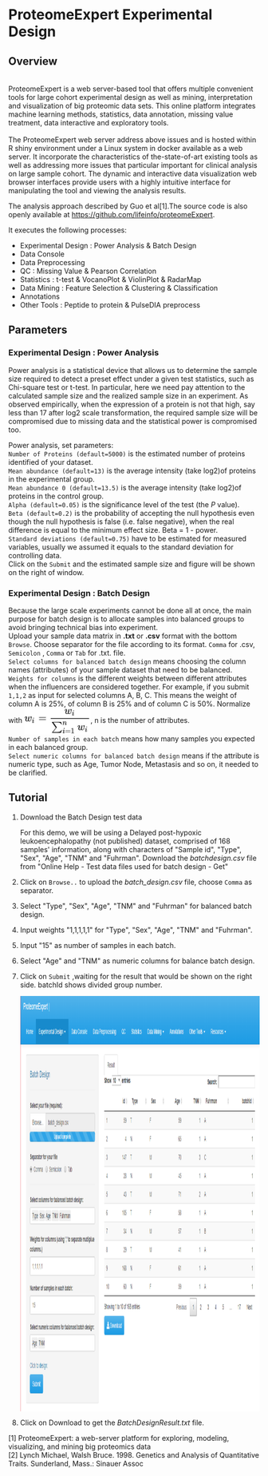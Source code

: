 # ProteomeExpert Experimental Design

## Overview

<br />ProteomeExpert is a web server-based tool that offers multiple convenient tools for large cohort
experimental design as well as mining, interpretation and visualization of big
proteomic data sets. This online platform integrates machine learning methods, statistics,
data annotation, missing value treatment, data interactive and exploratory
tools. <br />
<br />The ProteomeExpert web server address above issues
and is hosted within R shiny environment under a Linux system in docker
available as a web server. It incorporate the characteristics of
the-state-of-art existing tools as well as addressing more issues that
particular important for clinical analysis on large sample cohort. The dynamic
and interactive data visualization web browser interfaces provide users with a
highly intuitive interface for manipulating the tool and viewing the analysis
results.

The analysis approach described by Guo et al[1].The source code is also openly available at
https://github.com/lifeinfo/proteomeExpert.

It executes the following processes:

- Experimental Design : Power Analysis & Batch Design
- Data Console
- Data Preprocessing 
- QC : Missing Value & Pearson Correlation
- Statistics : t-test & VocanoPlot & ViolinPlot & RadarMap
- Data Mining : Feature Selection & Clustering & Classification
- Annotations
- Other Tools : Peptide to protein & PulseDIA preprocess

## Parameters
### Experimental Design : Power Analysis

Power analysis is a statistical device that allows us to determine the sample size required to detect a preset effect under a given test statistics, such as Chi-square test or t-test. In particular, here we need pay attention to the calculated sample size and the realized sample size in an experiment. As observed empirically, when the expression of a protein is not that high, say less than 17 after log2 scale transformation, the required sample size will be compromised due to missing data and the statistical power is compromised too.

Power analysis, set parameters:<br />`Number of Proteins (default=5000)` is the estimated number of proteins identified of your dataset. <br />`Mean abundance (default=13)` is the average intensity (take log2)of proteins in the experimental group. <br />`Mean abundance 0 (default=13.5)` is the average intensity (take log2)of proteins in the control group.<br />`Alpha (default=0.05)` is the significance level of the test (the _P_ value). <br />`Beta (default=0.2)` is the
probability of accepting the null hypothesis even though the null hypothesis is false (i.e. false negative),
when the real difference is equal to the minimum effect size. Beta = 1 - power.<br />`Standard
deviations (default=0.75)` have to be estimated for measured variables, usually we assumed it equals to the standard deviation for controlling data. <br />Click on the `Submit` and the estimated sample size and figure will be shown on the right of window. 

### Experimental Design : Batch Design
Because the large scale experiments cannot be done all at once, the main purpose for batch design is to allocate samples into balanced groups to avoid bringing technical bias into experiment. <br />Upload your sample data matrix in **.txt** or **.csv** format with the bottom `Browse`. Choose separator for the file according to its format. `Comma` for .csv, `Semicolon` ,  `Comma` or  `Tab`  for .txt. file.<br />`Select columns for balanced batch design` means choosing the column names (attributes) of your sample dataset that need to be balanced.<br />`Weights for columns` is the different weights between different attributes when the influencers  are considered together.  For example, if you submit `1,1,2` as input for selected columns A, B, C. This means the weight of column A is 25%, of column B is 25% and of column C is 50%. Normalize with <img src="gongshi.jpg" width="133" height = "53" align=center>, n is the number of attributes.<br />`Number of samples in each batch` means how many samples you expected in each balanced group.<br />`Select numeric columns for balanced batch design` means if the attribute is numeric type, such as Age, Tumor Node, Metastasis and so on, it needed to be clarified.

## Tutorial 

1. Download the Batch Design test data 

    For this demo, we will be using a Delayed post-hypoxic leukoencephalopathy (not published) dataset, comprised of 168 samples' information, along with characters of "Sample id", "Type", "Sex", "Age", "TNM" and "Fuhrman". Download the _batchdesign.csv_ file from "Online Help - Test data files used for batch design - Get"
	
2. Click on `Browse..` to upload the _batch_design.csv_ file, choose `Comma` as separator.
3. Select "Type", "Sex", "Age", "TNM" and "Fuhrman" for balanced batch design.
4. Input weights "1,1,1,1,1" for "Type", "Sex", "Age", "TNM" and "Fuhrman".
5. Input "15" as number of samples in each batch.
6. Select "Age" and "TNM" as numeric columns for balance batch design.
7. Click on `Submit` ,waiting for the result that would be shown on the right side. batchId shows divided group number.

    <img src="exprimentaldesigh-pic.png" width="1274" height = "832" align=center>
	
8. Click on Download to get the _BatchDesignResult.txt_ file.

[1] ProteomeExpert:
a web-server platform for exploring, modeling, visualizing, and mining big
proteomics data<br />[2] Lynch Michael, Walsh Bruce. 1998. Genetics and Analysis of Quantitative Traits. Sunderland, Mass.: Sinauer Assoc
